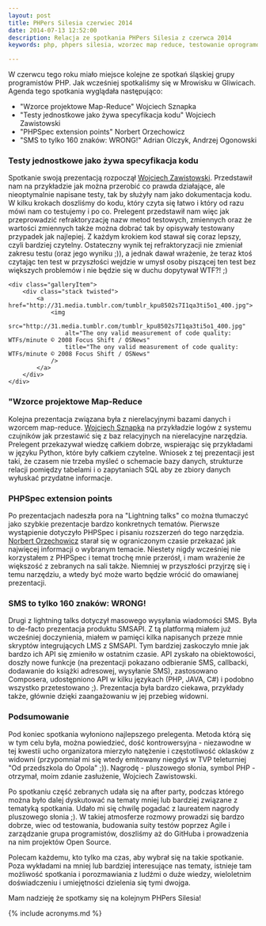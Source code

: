 ```yaml
---
layout: post
title: PHPers Silesia czerwiec 2014
date: 2014-07-13 12:52:00
description: Relacja ze spotkania PHPers Silesia z czerwca 2014
keywords: php, phpers silesia, wzorzec map reduce, testowanie oprogramowania, masowa wysyłka sms

---
```


W czerwcu tego roku miało miejsce kolejne ze spotkań śląskiej grupy programistów 
PHP. Jak wcześniej spotkaliśmy się w Mrowisku w Gliwicach. Agenda tego spotkania
wyglądała następująco:

 * "Wzorce projektowe Map-Reduce" Wojciech Sznapka
 * "Testy jednostkowe jako żywa specyfikacja kodu" Wojciech Zawistowski
 * "PHPSpec extension points" Norbert Orzechowicz
 * "SMS to tylko 160 znaków: WRONG!" Adrian Olczyk, Andrzej Ogonowski

### Testy jednostkowe jako żywa specyfikacja kodu   

Spotkanie swoją prezentacją rozpoczął [Wojciech Zawistowski](https://github.com/velesin).
Przedstawił nam na przykładzie jak można przerobić co prawda działające, ale 
nieoptymalnie napisane testy, tak by służyły nam jako dokumentacja kodu. W kilku
krokach doszliśmy do kodu, który czyta się łatwo i który od razu mówi nam co testujemy
i po co. Prelegent przedstawił nam więc jak przeprowadzić refraktoryzację nazw 
metod testowych, zmiennych oraz że wartości zmiennych także można dobrać tak by 
opisywały testowany przypadek jak najlepiej. Z każdym krokiem kod stawał się coraz
lepszy, czyli bardziej czytelny. Ostateczny wynik tej refraktoryzacji nie zmieniał
zakresu testu (oraz jego wyniku ;)), a jednak dawał wrażenie, że teraz ktoś czytając 
ten test w przyszłości wejdzie w umysł osoby piszącej ten test bez większych problemów
i nie będzie się w duchu dopytywał WTF?! ;)

<div class="gallery">

    <div class="galleryItem">
        <div class="stack twisted">
            <a href="http://31.media.tumblr.com/tumblr_kpu8502s7I1qa3ti5o1_400.jpg">
                <img
                    src="http://31.media.tumblr.com/tumblr_kpu8502s7I1qa3ti5o1_400.jpg"
                    alt="The ony valid measurement of code quality: WTFs/minute © 2008 Focus Shift / OSNews"
                    title="The ony valid measurement of code quality: WTFs/minute © 2008 Focus Shift / OSNews"
                />
            </a>
        </div>
    </div>

</div>

### "Wzorce projektowe Map-Reduce

Kolejna prezentacja związana była z nierelacyjnymi bazami danych i wzorcem map-reduce.
[Wojciech Sznapka](http://blog.sznapka.pl/o-mnie/) na przykładzie logów z systemu
czujników jak przestawić się z baz relacyjnych na nierelacyjne narzędzia. Prelegent
przekazywał wiedzę całkiem dobrze, wspierając się przykładami w języku Python, które 
były całkiem czytelne. Wniosek z tej prezentacji jest taki, że czasem nie trzeba 
myśleć o schemacie bazy danych, strukturze relacji pomiędzy tabelami i o zapytaniach
SQL aby ze zbiory danych wyłuskać przydatne informacje.

### PHPSpec extension points

Po prezentacjach nadeszła pora na "Lightning talks" co można tłumaczyć jako szybkie
prezentacje bardzo konkretnych tematów. Pierwsze wystąpienie dotyczyło PHPSpec i 
pisaniu rozszerzeń do tego narzędzia. [Norbert Orzechowicz](https://github.com/norzechowicz)
starał się w ograniczonym czasie przekazać jak najwięcej informacji o wybranym 
temacie. Niestety nigdy wcześniej nie korzystałem z PHPSpec i temat trochę mnie
przerósł, i mam wrażenie że większość z zebranych na sali także. Niemniej w 
przyszłości przyjrzę się i temu narzędziu, a wtedy być może warto będzie wrócić
do omawianej prezentacji.

### SMS to tylko 160 znaków: WRONG!

Drugi z lightning talks dotyczył masowego wysyłania wiadomości SMS. Była to de-facto
prezentacja produktu SMSAPI. Z tą platformą miałem już wcześniej doczynienia,
miałem w pamięci kilka napisanych przeze mnie skryptów integrujących LMS z SMSAPI.
Tym bardziej zaskoczyło mnie jak bardzo ich API się zmieniło w ostatnim czasie.
API zyskało na obiektowości, doszły nowe funkcje (na prezentacji pokazano odbieranie
SMS, callbacki, dodawanie do książki adresowej, wysyłanie SMS), zastosowano Composera,
udostępniono API w kilku językach (PHP, JAVA, C#) i podobno wszystko przetestowano
;). Prezentacja była bardzo ciekawa, przykłady także, głównie dzięki zaangażowaniu
w jej przebieg widowni.

### Podsumowanie

Pod koniec spotkania wyłoniono najlepszego prelegenta. Metoda którą się w tym celu 
była, można powiedzieć, dość kontrowersyjna - niezawodne w tej kwestii ucho 
organizatora mierzyło natężenie i częstotliwość oklasków z widowni (przypomniał 
mi się wtedy emitowany niegdyś w TVP teleturniej "Od przedszkola do Opola" ;)).
Nagrodę - pluszowego słonia, symbol PHP - otrzymał, moim zdanie zasłużenie, 
Wojciech Zawistowski.

Po spotkaniu część zebranych udała się na after party, podczas którego można było 
dalej dyskutować na tematy mniej lub bardziej związane z tematyką spotkania.
Udało mi się chwilę pogadać z laureatem nagrody pluszowego słonia ;). W takiej 
atmosferze rozmowy prowadzi się bardzo dobrze, wiec od testowania, budowania suity 
testów poprzez Agile i zarządzanie grupa programistów, doszliśmy aż do GitHuba i 
prowadzenia na nim projektów Open Source. 

Polecam każdemu, kto tylko ma czas, aby wybrał się na takie spotkanie. Poza
wykładami na mniej lub bardziej interesujące nas tematy, istnieje tam możliwość
spotkania i porozmawiania z ludźmi o duże wiedzy, wieloletnim doświadczeniu i
umiejętności dzielenia się tymi dwojga.

Mam nadzieję że spotkamy się na kolejnym PHPers Silesia!

{% include acronyms.md %}
